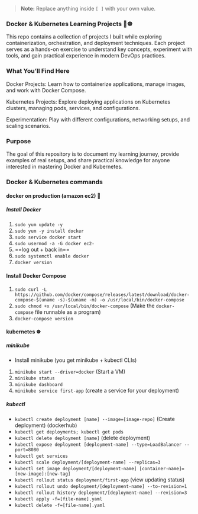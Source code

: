 > **Note:** Replace anything inside `[ ]` with your own value.

### Docker & Kubernetes Learning Projects 🐋☸️

This repo contains a collection of projects I built while exploring containerization, orchestration, and deployment techniques. Each project serves as a hands-on exercise to understand key concepts, experiment with tools, and gain practical experience in modern DevOps practices.

### What You’ll Find Here

Docker Projects: Learn how to containerize applications, manage images, and work with Docker Compose.

Kubernetes Projects: Explore deploying applications on Kubernetes clusters, managing pods, services, and configurations.

Experimentation: Play with different configurations, networking setups, and scaling scenarios.

### Purpose

The goal of this repository is to document my learning journey, provide examples of real setups, and share practical knowledge for anyone interested in mastering Docker and Kubernetes.

### Docker & Kubernetes commands

#### docker on production (amazon ec2) 🐋

##### Install Docker

1. `sudo yum update -y`
2. `sudo yum -y install docker`
3. `sudo service docker start`
4. `sudo usermod -a -G docker ec2-`
5. ==log out + back in==
6. `sudo systemctl enable docker`
7. `docker version`

#### Install Docker Compose

1. `sudo curl -L https://github.com/docker/compose/releases/latest/download/docker-compose-$(uname -s)-$(uname -m) -o /usr/local/bin/docker-compose`
2. `sudo chmod +x /usr/local/bin/docker-compose` (Make the `docker-compose` file runnable as a program)
3. `docker-compose version`

#### kubernetes ☸️

##### minikube

- Install minikube (you get minikube + kubectl CLIs)

1. `minikube start --driver=docker` (Start a VM)
2. `minikube status`
3. `minikube dashboard`
4. `minikube service first-app` (create a service for your deployment)

##### kubectl

- `kubectl create deployment [name] --image=[image-repo]` (Create deployment) (dockerhub)
- `kubectl get deployments; kubectl get pods`
- `kubectl delete deployment [name]` (delete deployment)
- `kubectl expose deployment [deployment-name] --type=LoadBalancer --port=8080`
- `kubectl get services`
- `kubectl scale deployment/[deployment-name] --replicas=3`
- `kubectl set image deployment/[deployment-name] [container-name]=[new-image]:[new-tag]`
- `kubectl rollout status deployment/first-app` (view updating status)
- `kubectl rollout undo deployment/[deployment-name] --to-revision=1`
- `kubectl rollout history deployment/[deployment-name] --revision=3`
- `kubectl apply -f=[file-name].yaml`
- `kubectl delete -f=[file-name].yaml`

